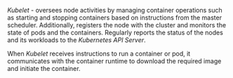 *Kubelet* - oversees node activities by managing container operations such as starting and stopping containers based on instructions from the master scheduler. Additionally, registers the node with the cluster and monitors the state of pods and the containers. Regularly reports the status of the nodes and its workloads to the *Kubernetes API Server*.

When *Kubelet* receives instructions to run a container or pod, it communicates with the container runtime to download the required image and initiate the container.